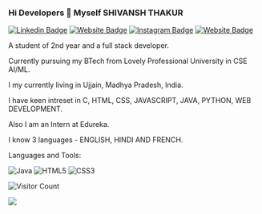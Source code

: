 ### Hi Developers 👋 Myself SHIVANSH THAKUR

[![Linkedin Badge](https://img.shields.io/badge/-Shivansh-blue?style=flat-square&logo=Linkedin&logoColor=white&link=https://www.linkedin.com/in/shivansh-thakur-563aa7223/)](https://www.linkedin.com/in/shivansh-thakur-563aa7223/)
[![Website Badge](https://img.shields.io/badge/WebSite-Shivansh-green)](https://www.shivansh)
[![Instagram Badge](https://img.shields.io/badge/-Instagram-Shivansh-pink?style=flat-square&logo=Instagram&logoColor=white&link=https://www.instagram.com/i_shivansh2.0/)](https://www.instagram.com/i_shivansh2.0/)
[![Website Badge](https://img.shields.io/badge/StackOverflow-Shivansh-yellow)](https://stackoverflow.com/users/18196864/shivansh)


A student of 2nd year and a full stack developer.

Currently pursuing my BTech from Lovely Professional University in CSE AI/ML.

I my currently living in Ujjain, Madhya Pradesh, India.

I have keen intreset in C, HTML, CSS, JAVASCRIPT, JAVA, PYTHON, WEB DEVELOPMENT.

Also I am an Intern at Edureka.

I know 3 languages - ENGLISH, HINDI AND FRENCH.


Languages and Tools: 

<img alt="Java" src="https://img.shields.io/badge/java-%23ED8B00.svg?style=flat-square&logo=java&logoColor=white"/>  <img alt="HTML5" src="https://img.shields.io/badge/html5-%23E34F26.svg?style=flat-square&logo=html5&logoColor=white"/> <img alt="CSS3" src="https://img.shields.io/badge/css3-%231572B6.svg?style=flat-square&logo=css3&logoColor=white"/> 




![Visitor Count](https://profile-counter.glitch.me/Shivansh83/count.svg)







![](https://activity-graph.herokuapp.com/graph?username=Shivansh83&theme=react-dark&area=true)
<!--
**Shivansh83/Shivansh83** is a ✨ _special_ ✨ repository because its `README.md` (this file) appears on your GitHub profile.





-->

